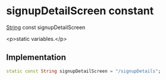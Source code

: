 


# signupDetailScreen constant







[String](https:api.flutter.dev/flutter/dart-core/String-class.html) const signupDetailScreen
  




\<p\>static variables.\</p\>



## Implementation

```dart
static const String signupDetailScreen = "/signupDetails";
```







